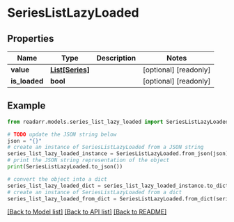 # SeriesListLazyLoaded


## Properties

Name | Type | Description | Notes
------------ | ------------- | ------------- | -------------
**value** | [**List[Series]**](Series.md) |  | [optional] [readonly] 
**is_loaded** | **bool** |  | [optional] [readonly] 

## Example

```python
from readarr.models.series_list_lazy_loaded import SeriesListLazyLoaded

# TODO update the JSON string below
json = "{}"
# create an instance of SeriesListLazyLoaded from a JSON string
series_list_lazy_loaded_instance = SeriesListLazyLoaded.from_json(json)
# print the JSON string representation of the object
print(SeriesListLazyLoaded.to_json())

# convert the object into a dict
series_list_lazy_loaded_dict = series_list_lazy_loaded_instance.to_dict()
# create an instance of SeriesListLazyLoaded from a dict
series_list_lazy_loaded_from_dict = SeriesListLazyLoaded.from_dict(series_list_lazy_loaded_dict)
```
[[Back to Model list]](../README.md#documentation-for-models) [[Back to API list]](../README.md#documentation-for-api-endpoints) [[Back to README]](../README.md)


